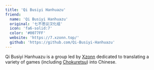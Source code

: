 ```yaml
---
title: 'Qi Busiyi Hanhuazu'
friend:
  name: 'Qi Busiyi Hanhuazu'
  original: '七不思议汉化组'
  icon: 'fa6-solid:7'
  color: '#0077FF'
  website: 'https://7.xzonn.top/'
  github: 'https://github.com/Qi-Busiyi-Hanhuazu'
---
```


Qi Busiyi Hanhuazu is a group led by [Xzonn](/author/xzonn) dedicated to translating a variety of games (including [Chokuretsu](/chokuretsu)) into Chinese.